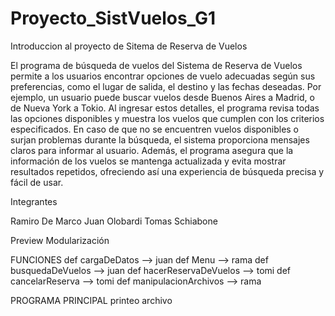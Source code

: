 # Proyecto_SistVuelos_G1

Introduccion al proyecto de Sitema de Reserva de Vuelos


El programa de búsqueda de vuelos del Sistema de Reserva de Vuelos permite a los usuarios encontrar opciones de vuelo adecuadas según sus preferencias, como el lugar de salida, el destino y las fechas deseadas. Por ejemplo, un usuario puede buscar vuelos desde Buenos Aires a Madrid, o de Nueva York a Tokio. Al ingresar estos detalles, el programa revisa todas las opciones disponibles y muestra los vuelos que cumplen con los criterios especificados. En caso de que no se encuentren vuelos disponibles o surjan problemas durante la búsqueda, el sistema proporciona mensajes claros para informar al usuario. Además, el programa asegura que la información de los vuelos se mantenga actualizada y evita mostrar resultados repetidos, ofreciendo así una experiencia de búsqueda precisa y fácil de usar.


Integrantes 

Ramiro De Marco
Juan Olobardi 
Tomas Schiabone


Preview Modularización

FUNCIONES
def cargaDeDatos --> juan
def Menu --> rama
def busquedaDeVuelos --> juan
def hacerReservaDeVuelos --> tomi
def cancelarReserva --> tomi
def manipulacionArchivos --> rama

PROGRAMA PRINCIPAL
printeo 
archivo

